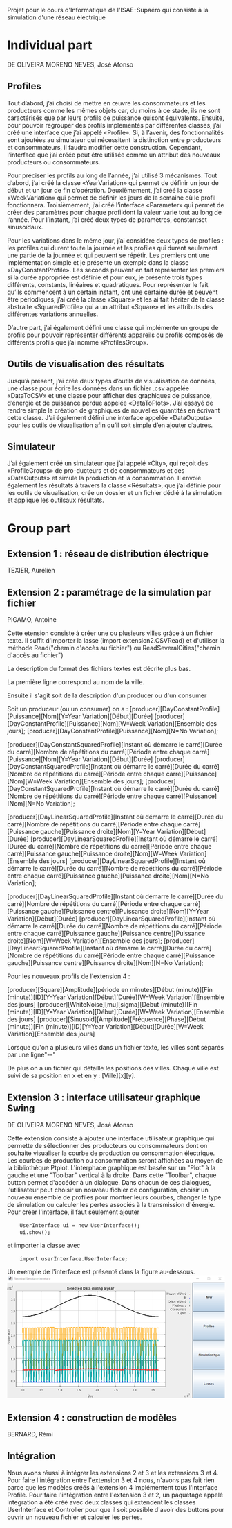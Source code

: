 Projet pour le cours d'Informatique de l'ISAE-Supaéro qui consiste à la simulation d'une réseau électrique

# Individual part
DE OLIVEIRA MORENO NEVES, José Afonso

## Profiles

Tout d’abord, j’ai choisi de mettre en œuvre les consommateurs et les producteurs comme les mêmes objets car, du moins à ce stade, ils ne sont caractérisés que par leurs profils de puissance quisont équivalents. Ensuite, pour pouvoir regrouper des profils implementés par différentes classes, j’ai créé une interface que j’ai appelé «Profile». Si, à l’avenir, des fonctionnalités sont ajoutées au simulateur qui nécessitent la distinction entre producteurs et consommateurs, il faudra modifier cette construction. Cependant, l’interface que j’ai créée peut être utilisée comme un attribut des nouveaux producteurs ou consommateurs.

Pour préciser les profils au long de l’année, j’ai utilisé 3 mécanismes. Tout d’abord, j’ai créé la classe «YearVariation» qui permet de définir un jour de début et un jour de fin d’opération. Deuxièmement, j’ai créé la classe «WeekVariation» qui permet de définir les jours de la semaine où le profil fonctionnera. Troisièmement, j’ai créé l’interface «Parameter» qui permet de créer des paramètres pour chaque profildont la valeur varie tout au long de l’année. Pour l’instant, j’ai créé deux types de paramètres, constantset sinusoïdaux.

Pour les variations dans le même jour, j’ai considéré deux types de profiles : les profiles qui durent toute la journée et les profiles qui durent seulement une partie de la journée et qui peuvent se répétir. Les premiers ont une implémentation simple et je présente un exemple dans la classe «DayConstantProfile». Les seconds peuvent en fait représenter les premiers si la durée appropriée est définie et pour eux, je présente trois types différents, constants, linéaires et quadratiques. Pour représenter le fait qu’ils commencent à un certain instant, ont une certaine durée et peuvent être périodiques, j’ai créé la classe «Square» et les ai fait hériter de la classe abstraite «SquaredProfile» qui a un attribut «Square» et les attributs des différentes variations annuelles.

D’autre part, j’ai également défini une classe qui implémente un groupe de profils pour pouvoir représenter différents appareils ou profils composés de différents profils que j’ai nommé «ProfilesGroup».

## Outils de visualisation des résultats

Jusqu’à présent, j’ai créé deux types d’outils de visualisation de données, une classe pour écrire les données dans un fichier .csv appelée «DataToCSV» et une classe pour afficher des graphiques de puissance, d’énergie et de puissance perdue appelée «DataToPlots». J’ai essayé de rendre simple la création de graphiques de nouvelles quantités en écrivant cette classe. J’ai également défini une interface appelée «DataOutputs» pour les outils de visualisation afin qu’il soit simple d’en ajouter d’autres.

## Simulateur

J’ai également créé un simulateur que j’ai appelé «City», qui reçoit des «ProfileGroups» de pro-ducteurs et de consommateurs et des «DataOutputs» et simule la production et la consommation. Il envoie également les résultats à travers la classe «Résultats», que j’ai définie pour les outils de visualisation, crée un dossier et un fichier dédié à la simulation et applique les outilsaux résultats.

# Group part

## Extension 1 : réseau de distribution électrique
TEXIER, Aurélien

## Extension 2 : paramétrage de la simulation par fichier
PIGAMO, Antoine

Cette etension consiste à créer une ou plusieurs villes grâce à un fichier texte. Il suffit d'importer la lasse (import extension2.CSVRead) et d'utiliser la méthode Read("chemin d'accès au fichier") ou ReadSeveralCities("chemin d'accès au fichier")

La description du format des fichiers textes est décrite plus bas.

La première ligne correspond au nom de la ville.

Ensuite il s'agit soit de la description d'un producer ou d'un consumer

Soit un produceur (ou un consumer) on a : 
[producer][DayConstantProfile][Puissance][Nom][Y=Year Variation][Début][Durée]
[producer][DayConstantProfile][Puissance][Nom][W=Week Variation][Ensemble des jours];
[producer][DayConstantProfile][Puissance][Nom][N=No Variation];

[producer][DayConstantSquaredProfile][Instant où démarre le carré][Durée du carré][Nombre de répétitions du carré][Période entre chaque carré][Puissance][Nom][Y=Year Variation][Début][Durée]
[producer][DayConstantSquaredProfile][Instant où démarre le carré][Durée du carré][Nombre de répétitions du carré][Période entre chaque carré][Puissance][Nom][W=Week Variation][Ensemble des jours];
[producer][DayConstantSquaredProfile][Instant où démarre le carré][Durée du carré][Nombre de répétitions du carré][Période entre chaque carré][Puissance][Nom][N=No Variation];

[producer][DayLinearSquaredProfile][Instant où démarre le carré][Durée du carré][Nombre de répétitions du carré][Période entre chaque carré][Puissance gauche][Puissance droite][Nom][Y=Year Variation][Début][Durée]
[producer][DayLinearSquaredProfile][Instant où démarre le carré][Durée du carré][Nombre de répétitions du carré][Période entre chaque carré][Puissance gauche][Puissance droite][Nom][W=Week Variation][Ensemble des jours]
[producer][DayLinearSquaredProfile][Instant où démarre le carré][Durée du carré][Nombre de répétitions du carré][Période entre chaque carré][Puissance gauche][Puissance droite][Nom][N=No Variation];

[producer][DayLinearSquaredProfile][Instant où démarre le carré][Durée du carré][Nombre de répétitions du carré][Période entre chaque carré][Puissance gauche][Puissance centre][Puissance droite][Nom][Y=Year Variation][Début][Durée]
[producer][DayLinearSquaredProfile][Instant où démarre le carré][Durée du carré][Nombre de répétitions du carré][Période entre chaque carré][Puissance gauche][Puissance centre][Puissance droite][Nom][W=Week Variation][Ensemble des jours];
[producer][DayLinearSquaredProfile][Instant où démarre le carré][Durée du carré][Nombre de répétitions du carré][Période entre chaque carré][Puissance gauche][Puissance centre][Puissance droite][Nom][N=No Variation];

Pour les nouveaux profils de l'extension 4 :

[producer][Square][Amplitude][période en minutes][Début (minute)][Fin (minute)][ID][Y=Year Variation][Début][Durée][W=Week Variation][Ensemble des jours]
[producer][WhiteNoise][mu][sigma][Début (minute)][Fin (minute)][ID][Y=Year Variation][Début][Durée][W=Week Variation][Ensemble des jours]
[producer][Sinusoid][Amplitude][Fréquence][Phase][Début (minute)][Fin (minute)][ID][Y=Year Variation][Début][Durée][W=Week Variation][Ensemble des jours]

Lorsque qu'on a plusieurs villes dans un fichier texte, les villes sont séparés par une ligne"--"

De plus on a un fichier qui détaille les positions des villes.
Chaque ville est suivi de sa position en x et en y : [Ville][x][y].

## Extension 3 : interface utilisateur graphique Swing
DE OLIVEIRA MORENO NEVES, José Afonso

Cette extension consiste à ajouter une interface utilisateur graphique qui permette de sélectionner des producteurs ou consommateurs dont on souhaite visualiser la courbe de production ou consommation électrique. Les courbes de production ou consommation seront affichées au moyen de la bibliothèque Ptplot. L'interphace graphique est basée sur un "Plot" à la gauche et une "Toolbar" vertical à la droite. Dans cette "Toolbar", chaque button permet d'accéder à un dialogue. Dans chacun de ces dialogues, l'utilisateur peut choisir un nouveau fichier de configuration, choisir un nouveau ensemble de profiles pour montrer leurs courbes, changer le type de simulation ou calculer les pertes associés à la transmission d'énergie.
Pour créer l'interface, il faut seulement ajouter
```
    UserInterface ui = new UserInterface();
    ui.show();
```
et importer la classe avec
```
    import userInterface.UserInterface;
```
Un exemple de l'interface est présenté dans la figure au-dessous.
![Exemple de l'interface](/images/interfaceExample.png)

## Extension 4 : construction de modèles
BERNARD, Rémi

## Intégration

Nous avons réussi à intégrer les extensions 2 et 3 et les extensions 3 et 4. Pour faire l'intégration entre l'extension 3 et 4 nous, n'avons pas fait rien parce que les modèles créés à l'extension 4 implémentent tous l'interface Profile. Pour faire l'intégration entre l'extension 3 et 2, un paquetage appelé integration a été créé avec deux classes qui extendent les classes UserInterface et Controller pour que il soit possible d'avoir des buttons pour ouvrir un nouveau fichier et calculer les pertes.

